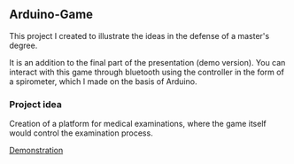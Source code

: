 ## Arduino-Game

This project I created to illustrate the ideas in the defense of a master's degree.

It is an addition to the final part of the presentation (demo version).
You can interact with this game through bluetooth using the controller in the form of a spirometer,
which I made on the basis of Arduino.

### Project idea

Creation of a platform for medical examinations, where the game itself would control the examination process.

[Demonstration](https://youtu.be/faJChyloyKg)
